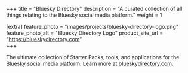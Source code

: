 +++
title = "Bluesky Directory"
description = "A curated collection of all things relating to the Bluesky social media platform."
weight = 1

[extra]
feature_photo = "images/projects/bluesky-directory-logo.png"
feature_photo_alt = "Bluesky Directory Logo"
product_site_url = "https://blueskydirectory.com"  
+++

The ultimate collection of Starter Packs, tools, and applications for the <a href="https://bsky.app">Bluesky</a> social media platform. Learn more at [blueskydirectory.com](https://blueskydirectory.com).

<!-- more -->


